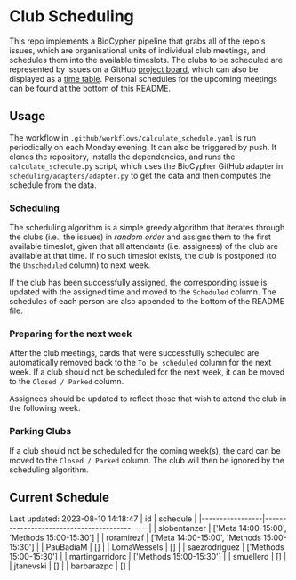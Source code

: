 # Club Scheduling

This repo implements a BioCypher pipeline that grabs all of the repo's issues,
which are organisational units of individual club meetings, and schedules them
into the available timeslots. The clubs to be scheduled are represented by
issues on a GitHub [project
board](https://github.com/orgs/saezlab/projects/18/views/1), which can also be
displayed as a [time
table](https://github.com/orgs/saezlab/projects/18/views/2). Personal schedules
for the upcoming meetings can be found at the bottom of this README.

## Usage

The workflow in `.github/workflows/calculate_schedule.yaml` is run periodically
on each Monday evening. It can also be triggered by push. It clones the
repository, installs the dependencies, and runs the `calculate_schedule.py`
script, which uses the BioCypher GitHub adapter in
`scheduling/adapters/adapter.py` to get the data and then computes the schedule
from the data.

### Scheduling

The scheduling algorithm is a simple greedy algorithm that iterates through the
clubs (i.e., the issues) in *random order* and assigns them to the first
available timeslot, given that all attendants (i.e. assignees) of the club are
available at that time. If no such timeslot exists, the club is postponed (to
the `Unscheduled` column) to next week. 

If the club has been successfully assigned, the corresponding issue is updated
with the assigned time and moved to the `Scheduled` column. The schedules of
each person are also appended to the bottom of the README file.

### Preparing for the next week

After the club meetings, cards that were successfully scheduled are
automatically removed back to the `To be scheduled` column for the next week.
If a club should not be scheduled for the next week, it can be moved to the
`Closed / Parked` column.

Assignees should be updated to reflect those that wish to attend the club in the
following week.

### Parking Clubs

If a club should not be scheduled for the coming week(s), the card can be moved
to the `Closed / Parked` column. The club will then be ignored by the scheduling
algorithm.

## Current Schedule
Last updated: 2023-08-10 14:18:47
| id              | schedule                                    |
|-----------------|---------------------------------------------|
| slobentanzer    | ['Meta 14:00-15:00', 'Methods 15:00-15:30'] |
| roramirezf      | ['Meta 14:00-15:00', 'Methods 15:00-15:30'] |
| PauBadiaM       | []                                          |
| LornaWessels    | []                                          |
| saezrodriguez   | ['Methods 15:00-15:30']                     |
| martingarridorc | ['Methods 15:00-15:30']                     |
| smuellerd       | []                                          |
| jtanevski       | []                                          |
| barbarazpc      | []                                          |
